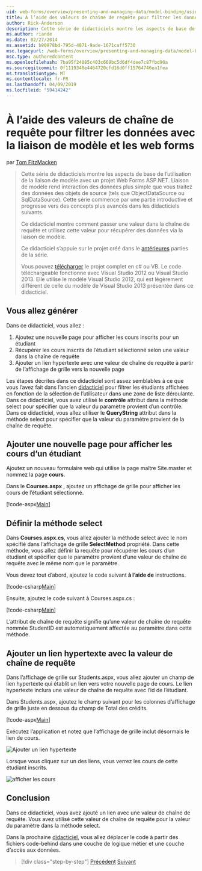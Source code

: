 ```yaml
---
uid: web-forms/overview/presenting-and-managing-data/model-binding/using-query-string-values-to-retrieve-data
title: À l’aide des valeurs de chaîne de requête pour filtrer les données avec la liaison de modèle et web forms | Microsoft Docs
author: Rick-Anderson
description: Cette série de didacticiels montre les aspects de base de l’utilisation de la liaison de modèle avec un projet Web Forms ASP.NET. Liaison de modèle rend l’interaction des données plus simple-...
ms.author: riande
ms.date: 02/27/2014
ms.assetid: b90978bd-795d-4871-9ade-1671caff5730
msc.legacyurl: /web-forms/overview/presenting-and-managing-data/model-binding/using-query-string-values-to-retrieve-data
msc.type: authoredcontent
ms.openlocfilehash: 7ba95f24085c403c669bc5d6df4dee7c87fbd90a
ms.sourcegitcommit: 0f1119340e4464720cfd16d0ff15764746ea1fea
ms.translationtype: MT
ms.contentlocale: fr-FR
ms.lasthandoff: 04/09/2019
ms.locfileid: "59414242"
---
```

# <a name="using-query-string-values-to-filter-data-with-model-binding-and-web-forms"></a>À l’aide des valeurs de chaîne de requête pour filtrer les données avec la liaison de modèle et les web forms

par [Tom FitzMacken](https://github.com/tfitzmac)

> Cette série de didacticiels montre les aspects de base de l’utilisation de la liaison de modèle avec un projet Web Forms ASP.NET. Liaison de modèle rend interaction des données plus simple que vous traitez des données des objets de source (tels que ObjectDataSource ou SqlDataSource). Cette série commence par une partie introductive et progresse vers des concepts plus avancés dans les didacticiels suivants.
> 
> Ce didacticiel montre comment passer une valeur dans la chaîne de requête et utilisez cette valeur pour récupérer des données via la liaison de modèle.
> 
> Ce didacticiel s’appuie sur le projet créé dans le [antérieures](retrieving-data.md) parties de la série.
> 
> Vous pouvez [télécharger](https://go.microsoft.com/fwlink/?LinkId=286116) le projet complet en c# ou VB. Le code téléchargeable fonctionne avec Visual Studio 2012 ou Visual Studio 2013. Elle utilise le modèle Visual Studio 2012, qui est légèrement différent de celle du modèle de Visual Studio 2013 présentée dans ce didacticiel.


## <a name="what-youll-build"></a>Vous allez générer

Dans ce didacticiel, vous allez :

1. Ajoutez une nouvelle page pour afficher les cours inscrits pour un étudiant
2. Récupérer les cours inscrits de l’étudiant sélectionné selon une valeur dans la chaîne de requête
3. Ajouter un lien hypertexte avec une valeur de chaîne de requête à partir de l’affichage de grille vers la nouvelle page

Les étapes décrites dans ce didacticiel sont assez semblables à ce que vous l’avez fait dans l’ancien [didacticiel](sorting-paging-and-filtering-data.md) pour filtrer les étudiants affichées en fonction de la sélection de l’utilisateur dans une zone de liste déroulante. Dans ce didacticiel, vous avez utilisé le **contrôle** attribut dans la méthode select pour spécifier que la valeur du paramètre provient d’un contrôle. Dans ce didacticiel, vous allez utiliser le **QueryString** attribut dans la méthode select pour spécifier que la valeur du paramètre provient de la chaîne de requête.

## <a name="add-new-page-for-displaying-a-students-courses"></a>Ajouter une nouvelle page pour afficher les cours d’un étudiant

Ajoutez un nouveau formulaire web qui utilise la page maître Site.master et nommez la page **cours**.

Dans le **Courses.aspx** , ajoutez un affichage de grille pour afficher les cours de l’étudiant sélectionné.

[!code-aspx[Main](using-query-string-values-to-retrieve-data/samples/sample1.aspx)]

## <a name="define-the-select-method"></a>Définir la méthode select

Dans **Courses.aspx.cs**, vous allez ajouter la méthode select avec le nom spécifié dans l’affichage de grille **SelectMethod** propriété. Dans cette méthode, vous allez définir la requête pour récupérer les cours d’un étudiant et spécifier que le paramètre provient d’une valeur de chaîne de requête avec le même nom que le paramètre.

Vous devez tout d’abord, ajoutez le code suivant **à l’aide de** instructions.

[!code-csharp[Main](using-query-string-values-to-retrieve-data/samples/sample2.cs)]

Ensuite, ajoutez le code suivant à Courses.aspx.cs :

[!code-csharp[Main](using-query-string-values-to-retrieve-data/samples/sample3.cs)]

L’attribut de chaîne de requête signifie qu’une valeur de chaîne de requête nommée StudentID est automatiquement affectée au paramètre dans cette méthode.

## <a name="add-hyperlink-with-query-string-value"></a>Ajouter un lien hypertexte avec la valeur de chaîne de requête

Dans l’affichage de grille sur Students.aspx, vous allez ajouter un champ de lien hypertexte qui établit un lien vers votre nouvelle page de cours. Le lien hypertexte inclura une valeur de chaîne de requête avec l’id de l’étudiant.

Dans Students.aspx, ajoutez le champ suivant pour les colonnes d’affichage de grille juste en dessous du champ de Total des crédits.

[!code-aspx[Main](using-query-string-values-to-retrieve-data/samples/sample4.aspx?highlight=7-8)]

Exécutez l’application et notez que l’affichage de grille inclut désormais le lien de cours.

![Ajouter un lien hypertexte](using-query-string-values-to-retrieve-data/_static/image1.png)

Lorsque vous cliquez sur un des liens, vous verrez les cours de cette étudiant inscrits.

![afficher les cours](using-query-string-values-to-retrieve-data/_static/image2.png)

## <a name="conclusion"></a>Conclusion

Dans ce didacticiel, vous avez ajouté un lien avec une valeur de chaîne de requête. Vous avez utilisé cette valeur de chaîne de requête pour la valeur du paramètre dans la méthode select.

Dans la prochaine [didacticiel](adding-business-logic-layer.md), vous allez déplacer le code à partir des fichiers code-behind dans une couche de logique métier et une couche d’accès aux données.

> [!div class="step-by-step"]
> [Précédent](integrating-jquery-ui.md)
> [Suivant](adding-business-logic-layer.md)
